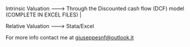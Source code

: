 Intrinsic Valuation ---> Through the Discounted cash flow (DCF) model (COMPLETE IN EXCEL FILES) |  

Relative Valuation ---> Stata/Excel

For more info contact me at giuseppesnf@outlook.it
